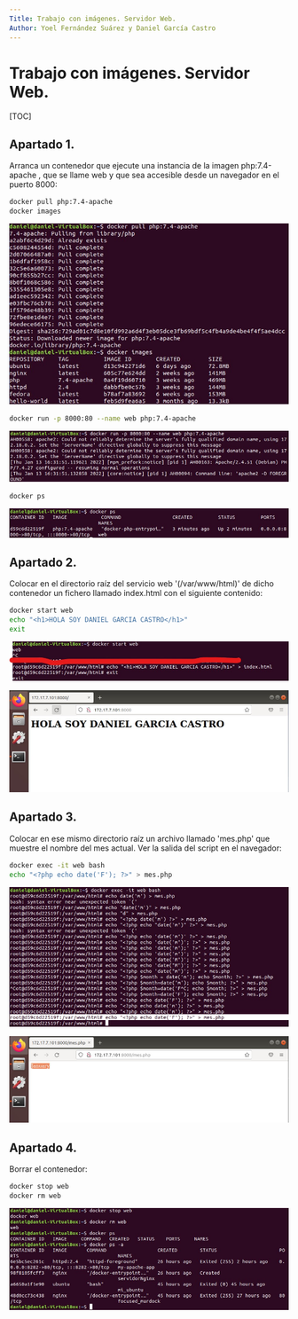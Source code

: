 ```yaml
---
Title: Trabajo con imágenes. Servidor Web.
Author: Yoel Fernández Suárez y Daniel García Castro
---
```


#                     Trabajo con imágenes. Servidor Web.

[TOC]

## Apartado 1.

Arranca un contenedor que ejecute una instancia de la imagen php:7.4-apache , que se llame web y que sea accesible desde un navegador en el puerto 8000:

```bash
docker pull php:7.4-apache
docker images
```

![image-20220113180613052](imagenes1.1.1.jpg)



```bash
docker run -p 8000:80 --name web php:7.4-apache
```

![imagenes1.1.2](imagenes1.1.2.jpg)



```bash
docker ps
```

![imagenes1.1.3](imagenes1.1.3.jpg)

## Apartado 2.

Colocar en el directorio raíz del servicio web '(/var/www/html)' de dicho contenedor un fichero llamado index.html con el siguiente contenido:

```bash
docker start web
echo "<h1>HOLA SOY DANIEL GARCIA CASTRO</h1>"
exit
```

![image-20220120173918063](imagenes2.1.jpg)



![image-20220120173941121](imagenes2.2.jpg)

## Apartado 3.

Colocar en ese mismo directorio raíz un archivo llamado 'mes.php' que muestre el nombre del mes actual. Ver la salida del script en el navegador:

```bash
docker exec -it web bash
echo "<?php echo date('F'); ?>" > mes.php
```

![image-20220120174347541](imagenes1.3.1.jpg)



![image-20220120174406022](imagenes1.3.2.jpg)

## Apartado 4.

Borrar el contenedor:

```bash
docker stop web
docker rm web
```

![image-20220120175337047](imagenes1.4.1.jpg)
